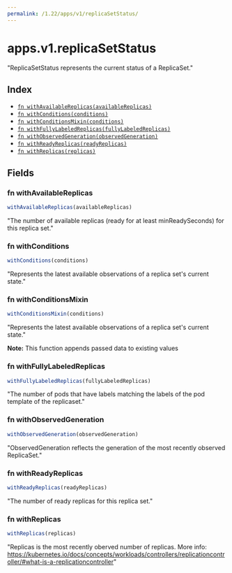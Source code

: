 ```yaml
---
permalink: /1.22/apps/v1/replicaSetStatus/
---
```


# apps.v1.replicaSetStatus

"ReplicaSetStatus represents the current status of a ReplicaSet."

## Index

* [`fn withAvailableReplicas(availableReplicas)`](#fn-withavailablereplicas)
* [`fn withConditions(conditions)`](#fn-withconditions)
* [`fn withConditionsMixin(conditions)`](#fn-withconditionsmixin)
* [`fn withFullyLabeledReplicas(fullyLabeledReplicas)`](#fn-withfullylabeledreplicas)
* [`fn withObservedGeneration(observedGeneration)`](#fn-withobservedgeneration)
* [`fn withReadyReplicas(readyReplicas)`](#fn-withreadyreplicas)
* [`fn withReplicas(replicas)`](#fn-withreplicas)

## Fields

### fn withAvailableReplicas

```ts
withAvailableReplicas(availableReplicas)
```

"The number of available replicas (ready for at least minReadySeconds) for this replica set."

### fn withConditions

```ts
withConditions(conditions)
```

"Represents the latest available observations of a replica set's current state."

### fn withConditionsMixin

```ts
withConditionsMixin(conditions)
```

"Represents the latest available observations of a replica set's current state."

**Note:** This function appends passed data to existing values

### fn withFullyLabeledReplicas

```ts
withFullyLabeledReplicas(fullyLabeledReplicas)
```

"The number of pods that have labels matching the labels of the pod template of the replicaset."

### fn withObservedGeneration

```ts
withObservedGeneration(observedGeneration)
```

"ObservedGeneration reflects the generation of the most recently observed ReplicaSet."

### fn withReadyReplicas

```ts
withReadyReplicas(readyReplicas)
```

"The number of ready replicas for this replica set."

### fn withReplicas

```ts
withReplicas(replicas)
```

"Replicas is the most recently oberved number of replicas. More info: https://kubernetes.io/docs/concepts/workloads/controllers/replicationcontroller/#what-is-a-replicationcontroller"